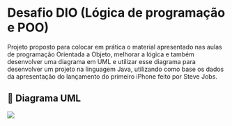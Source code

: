 # Desafio DIO (Lógica de programação e POO)

Projeto proposto para colocar em prática o material apresentado nas aulas de programação Orientada a Objeto, melhorar a lógica e também desenvolver uma diagrama em UML e utilizar esse diagrama para desenvolver um projeto na linguagem Java, utilizando como base os dados da apresentação do lançamento do primeiro iPhone feito por Steve Jobs.

## 🔗 Diagrama UML
[![](https://mermaid.ink/img/pako:eNp9U8FuwjAM_ZUqJ6bBD_QwCTFN4jCExrRTL6YxrbU0rtwEMRD_vhSiql3pckni9-L3nDgXlbNGlarcQNO8EhQCVWaTMG6R5ANrYe0dy7tvKAeTXO5wO54d5yCzp16kBt_8CTVoMCe2EFPMdk7IFkl120XmNbN92WUNgqbkz3D2wJZyHugaKoJIzGN9hcJ9RXBoNQ5dUEhCICsWQeIvPs8eK2_giAVolrV1KBbdQBhPtCdZ7rsivJiBsqZ7qRs-Qksb2vJg6AyyhYLsAFscA6LB8ootnoAnzNG2DHjr6CG8rllPYV1dU4R41fhGJx5zovJi8TJuiRFj_Hojyuia74wu_B-pLfM_J_1KJvyouQpNUwHp0Pu3B86UK7HCTKVhqUG-M5XZa-BByL_7sblKnXicK2FflCo9gGnCztc6dFv8OF0UNbWm4tdqp-svIKoa3A?type=png)](https://mermaid.live/edit#pako:eNp9U8FuwjAM_ZUqJ6bBD_QwCTFN4jCExrRTL6YxrbU0rtwEMRD_vhSiql3pckni9-L3nDgXlbNGlarcQNO8EhQCVWaTMG6R5ANrYe0dy7tvKAeTXO5wO54d5yCzp16kBt_8CTVoMCe2EFPMdk7IFkl120XmNbN92WUNgqbkz3D2wJZyHugaKoJIzGN9hcJ9RXBoNQ5dUEhCICsWQeIvPs8eK2_giAVolrV1KBbdQBhPtCdZ7rsivJiBsqZ7qRs-Qksb2vJg6AyyhYLsAFscA6LB8ootnoAnzNG2DHjr6CG8rllPYV1dU4R41fhGJx5zovJi8TJuiRFj_Hojyuia74wu_B-pLfM_J_1KJvyouQpNUwHp0Pu3B86UK7HCTKVhqUG-M5XZa-BByL_7sblKnXicK2FflCo9gGnCztc6dFv8OF0UNbWm4tdqp-svIKoa3A)